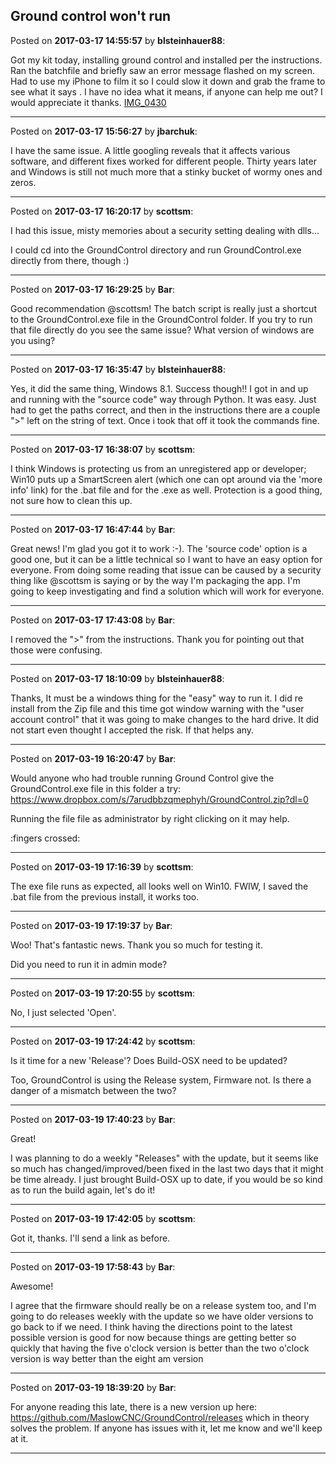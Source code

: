 ## Ground control won't run
Posted on **2017-03-17 14:55:57** by **blsteinhauer88**:

Got my kit today, installing ground control  and installed per the instructions. Ran the batchfile and briefly saw an error message flashed on my screen. Had to use my iPhone to film it so I could slow it down and grab the frame to see what it says .  I have no idea what it means, if anyone can help me out? I would appreciate it thanks.  [IMG_0430](/images/90/90jt_img_0430.png.jpg)

---

Posted on **2017-03-17 15:56:27** by **jbarchuk**:

I have the same issue. A little googling reveals that it affects various software, and different fixes worked for different people. Thirty years later and Windows is still not much more that a stinky bucket of wormy ones and zeros.

---

Posted on **2017-03-17 16:20:17** by **scottsm**:

I had this issue, misty memories about a security setting dealing with dlls... 

 I could cd into the GroundControl directory and run GroundControl.exe directly from there, though :)

---

Posted on **2017-03-17 16:29:25** by **Bar**:

Good recommendation @scottsm! The batch script is really just a shortcut to the GroundControl.exe file in the GroundControl folder. If you try to run that file directly do you see the same issue? What version of windows are you using?

---

Posted on **2017-03-17 16:35:47** by **blsteinhauer88**:

Yes, it did the same thing, Windows 8.1.  Success though!!  I got in and up and running with the "source code" way through Python.  It was easy.  Just had to get the paths correct, and then in the instructions there are a couple ">" left on the string of text.  Once i took that off it took the commands fine.

---

Posted on **2017-03-17 16:38:07** by **scottsm**:

I think Windows is protecting us from an unregistered app or developer; Win10 puts up a SmartScreen alert (which one can opt around via the 'more info' link) for the .bat file and for the .exe as well. Protection is a good thing, not sure how to clean this up.

---

Posted on **2017-03-17 16:47:44** by **Bar**:

Great news! I'm glad you got it to work :-). The 'source code' option is a good one, but it can be a little technical so I want to have an easy option for everyone. From doing some reading that issue can be caused by a security thing like @scottsm is saying or by the way I'm packaging the app. I'm going to keep investigating and find a solution which will work for everyone.

---

Posted on **2017-03-17 17:43:08** by **Bar**:

I removed the ">" from the instructions. Thank you for pointing out that those were confusing.

---

Posted on **2017-03-17 18:10:09** by **blsteinhauer88**:

Thanks, It must be a windows thing for the "easy" way to run it.  I did re install from the Zip file and this time got window warning with the "user account control" that it was going to make changes to the hard drive.  It did not start even thought I accepted the risk.  If that helps any.

---

Posted on **2017-03-19 16:20:47** by **Bar**:

Would anyone who had trouble running Ground Control give the GroundControl.exe file in this folder a try: https://www.dropbox.com/s/7arudbbzqmephyh/GroundControl.zip?dl=0 



Running the file file as administrator by right clicking on it may help.



:fingers crossed:

---

Posted on **2017-03-19 17:16:39** by **scottsm**:

The exe file runs as expected, all looks well on Win10. FWIW, I saved the .bat file from the previous install, it works too.

---

Posted on **2017-03-19 17:19:37** by **Bar**:

Woo! That's fantastic news. Thank you so much for testing it.



Did you need to run it in admin mode?

---

Posted on **2017-03-19 17:20:55** by **scottsm**:

No, I just selected 'Open'.

---

Posted on **2017-03-19 17:24:42** by **scottsm**:

Is it time for a new 'Release'? Does Build-OSX need to be updated? 

Too, GroundControl is using the Release system, Firmware not. Is there a danger of a mismatch between the two?

---

Posted on **2017-03-19 17:40:23** by **Bar**:

Great!



I was planning to do a weekly "Releases" with the update, but it seems like so much has changed/improved/been fixed in the last two days that it might be time already. I just brought Build-OSX up to date, if you would be so kind as to run the build again, let's do it!

---

Posted on **2017-03-19 17:42:05** by **scottsm**:

Got it, thanks. I'll send a link as before.

---

Posted on **2017-03-19 17:58:43** by **Bar**:

Awesome!



I agree that the firmware should really be on a release system too, and I'm going to do releases weekly with the update so we have older versions to go back to if we need.  I think having the directions point to the latest possible version is good for now because things are getting better so quickly that having the five o'clock version is better than the two o'clock version is way better than the eight am version

---

Posted on **2017-03-19 18:39:20** by **Bar**:

For anyone reading this late, there is a new version up here: https://github.com/MaslowCNC/GroundControl/releases which in theory solves the problem. If anyone has issues with it, let me know and we'll keep at it.

---


